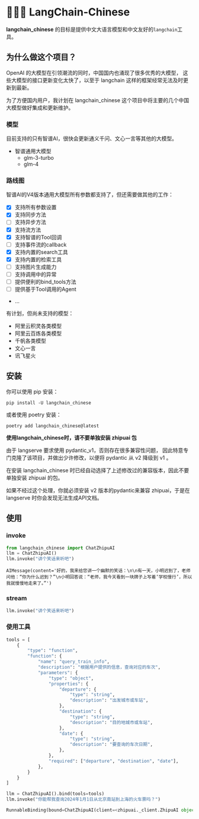 # 🦜🇨🇳 LangChain-Chinese

**langchain_chinese** 的目标是提供中文大语言模型和中文友好的`langchain`工具。

## 为什么做这个项目？
OpenAI 的大模型在引领潮流的同时，中国国内也涌现了很多优秀的大模型，
这些大模型的接口更新变化太快了，以至于 langchain 这样的框架经常无法及时更新到最新。

为了方便国内用户，我计划在 langchain_chinese 这个项目中将主要的几个中国大模型做好集成和更新维护。

### 模型

目前支持的只有智谱AI，很快会更新通义千问、文心一言等其他的大模型。

- 智谱通用大模型
  - glm-3-turbo
  - glm-4

### 路线图

智谱AI的V4版本通用大模型所有参数都支持了，但还需要做其他的工作：

- [x] 支持所有参数设置
- [x] 支持同步方法
- [ ] 支持异步方法
- [x] 支持流方法
- [x] 支持智谱的Tool回调
- [ ] 支持事件流的callback
- [x] 支持内置的search工具
- [x] 支持内置的检索工具
- [ ] 支持图片生成能力
- [ ] 支持调用中的异常
- [ ] 提供便利的bind_tools方法
- [ ] 提供基于Tool调用的Agent
- ...

有计划，但尚未支持的模型：

- 阿里云积灵各类模型
- 阿里云百炼各类模型
- 千帆各类模型
- 文心一言
- 讯飞星火


## 安装

你可以使用 pip 安装：
```
pip install -U langchain_chinese
```

或者使用 poetry 安装：
```
poetry add langchain_chinese@latest
```

<div class="alert-warning">
<b>使用langchain_chinese时，请不要单独安装 zhipuai 包</b><br>

由于 langserve 要求使用 pydantic_v1，否则存在很多兼容性问题，
因此特意专门克隆了该项目，并做出少许修改，以便将 pydantic 从 v2 降级到 v1 。

在安装 langchain_chinese 时已经自动选择了上述修改过的兼容版本，因此不要单独安装 zhipuai 的包。

如果不经过这个处理，你就必须安装 v2 版本的pydantic来兼容 zhipuai，于是在 langserve 时你会发现无法生成API文档。
</div>

## 使用

### invoke
```python
from langchain_chinese import ChatZhipuAI
llm = ChatZhipuAI()
llm.invoke("讲个笑话来听吧")
```

```
AIMessage(content='好的，我来给您讲一个幽默的笑话：\n\n有一天，小明迟到了，老师问他：“你为什么迟到？”\n小明回答说：“老师，我今天看到一块牌子上写着‘学校慢行’，所以我就慢慢地走来了。”')
```

### stream
```python
llm.invoke("讲个笑话来听吧")
```

### 使用工具
```python
tools = [
    {
        "type": "function",
        "function": {
            "name": "query_train_info",
            "description": "根据用户提供的信息，查询对应的车次",
            "parameters": {
                "type": "object",
                "properties": {
                    "departure": {
                        "type": "string",
                        "description": "出发城市或车站",
                    },
                    "destination": {
                        "type": "string",
                        "description": "目的地城市或车站",
                    },
                    "date": {
                        "type": "string",
                        "description": "要查询的车次日期",
                    },
                },
                "required": ["departure", "destination", "date"],
            },
        }
    }
]

llm = ChatZhipuAI().bind(tools=tools)
llm.invoke("你能帮我查询2024年1月1日从北京南站到上海的火车票吗？")
```

```python
RunnableBinding(bound=ChatZhipuAI(client=<zhipuai._client.ZhipuAI object at 0x11014fc40>), kwargs={'tools': [{'type': 'function', 'function': {'name': 'query_train_info', 'description': '根据用户提供的信息，查询对应的车次', 'parameters': {'type': 'object', 'properties': {'departure': {'type': 'string', 'description': '出发城市或车站'}, 'destination': {'type': 'string', 'description': '目的地城市或车站'}, 'date': {'type': 'string', 'description': '要查询的车次日期'}}, 'required': ['departure', 'destination', 'date']}}}]})
```
